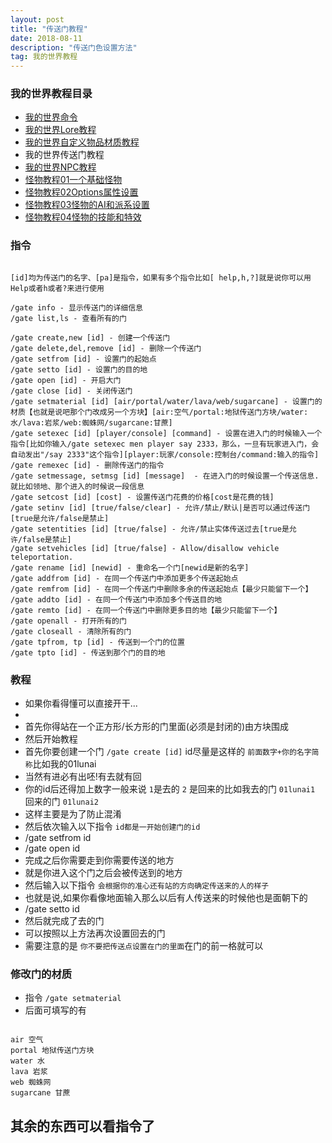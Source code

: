 ```yaml
---
layout: post
title: "传送门教程"
date: 2018-08-11 
description: "传送门色设置方法"
tag: 我的世界教程
--- 
```

### 我的世界教程目录
* [我的世界命令](https://www.thelunai.ml/2018/08/MC/)
* [我的世界Lore教程](https://www.thelunai.ml/2018/08/Lore/)
* [我的世界自定义物品材质教程](https://www.thelunai.ml/2018/08/ServerResourcePacks/)
* 我的世界传送门教程
* [我的世界NPC教程](https://www.thelunai.ml/2018/08/NPC/)
* [怪物教程01一个基础怪物](https://www.thelunai.ml/2018/08/gw01/)
* [怪物教程02Options属性设置](https://www.thelunai.ml/2018/08/gw02/)
* [怪物教程03怪物的AI和派系设置](https://www.thelunai.ml/2018/08/gw03/)
* [怪物教程04怪物的技能和特效](https://www.thelunai.ml/2018/08/gw04/)
  
### 指令

```

[id]均为传送门的名字、[pa]是指令，如果有多个指令比如[ help,h,?]就是说你可以用Help或者h或者?来进行使用

/gate info - 显示传送门的详细信息
/gate list,ls - 查看所有的门

/gate create,new [id] - 创建一个传送门
/gate delete,del,remove [id] - 删除一个传送门
/gate setfrom [id] - 设置门的起始点
/gate setto [id] - 设置门的目的地
/gate open [id] - 开启大门
/gate close [id] - 关闭传送门
/gate setmaterial [id] [air/portal/water/lava/web/sugarcane] - 设置门的材质【也就是说吧那个门改成另一个方块】[air:空气/portal:地狱传送门方块/water:水/lava:岩浆/web:蜘蛛网/sugarcane:甘蔗]
/gate setexec [id] [player/console] [command] - 设置在进入门的时候输入一个指令[比如你输入/gate setexec men player say 2333，那么，一旦有玩家进入门，会自动发出"/say 2333"这个指令][player:玩家/console:控制台/command:输入的指令]
/gate remexec [id] - 删除传送门的指令
/gate setmessage, setmsg [id] [message]  - 在进入门的时候设置一个传送信息.就比如领地、那个进入的时候说一段信息
/gate setcost [id] [cost] - 设置传送门花费的价格[cost是花费的钱]
/gate setinv [id] [true/false/clear] - 允许/禁止/默认|是否可以通过传送门[true是允许/false是禁止]
/gate setentities [id] [true/false] - 允许/禁止实体传送过去[true是允许/false是禁止]
/gate setvehicles [id] [true/false] - Allow/disallow vehicle teleportation.
/gate rename [id] [newid] - 重命名一个门[newid是新的名字]
/gate addfrom [id] - 在同一个传送门中添加更多个传送起始点
/gate remfrom [id] - 在同一个传送门中删除多余的传送起始点【最少只能留下一个】
/gate addto [id] - 在同一个传送门中添加多个传送目的地
/gate remto [id] - 在同一个传送门中删除更多目的地【最少只能留下一个】
/gate openall - 打开所有的门
/gate closeall - 清除所有的门
/gate tpfrom, tp [id] - 传送到一个门的位置
/gate tpto [id] - 传送到那个门的目的地

```

### 教程

* 如果你看得懂可以直接开干...
* 
* 首先你得站在一个正方形/长方形的门里面(必须是封闭的)由方块围成
* 然后开始教程
* 首先你要创建一个门 `/gate create [id]` id尽量是这样的 `前面数字+你的名字简称`比如我的01lunai
* 当然有进必有出呸!有去就有回
* 你的id后还得加上数字一般来说 `1`是去的 `2` 是回来的比如我去的门 `01lunai1` 回来的门 `01lunai2`
* 这样主要是为了防止混淆
* 然后依次输入以下指令 `id都是一开始创建门的id`
* /gate setfrom id 
* /gate open id 
* 完成之后你需要走到你需要传送的地方
* 就是你进入这个门之后会被传送到的地方
* 然后输入以下指令 `会根据你的准心还有站的方向确定传送来的人的样子`
* 也就是说,如果你看像地面输入那么以后有人传送来的时候他也是面朝下的
* /gate setto id
* 然后就完成了去的门
* 可以按照以上方法再次设置回去的门
* 需要注意的是 `你不要把传送点设置在门的里面`在门的前一格就可以

### 修改门的材质

* 指令 `/gate setmaterial`
* 后面可填写的有

```

air 空气
portal 地狱传送门方块
water 水 
lava 岩浆
web 蜘蛛网
sugarcane 甘蔗

```

## 其余的东西可以看指令了